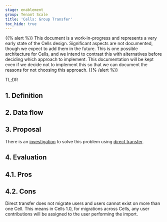 ```yaml
---
stage: enablement
group: Tenant Scale
title: 'Cells: Group Transfer'
toc_hide: true
---
```


{{% alert %}}
This document is a work-in-progress and represents a very early state of the
Cells design. Significant aspects are not documented, though we expect to add
them in the future. This is one possible architecture for Cells, and we intend to
contrast this with alternatives before deciding which approach to implement.
This documentation will be kept even if we decide not to implement this so that
we can document the reasons for not choosing this approach.
{{% /alert %}}

TL;DR

## 1. Definition

## 2. Data flow

## 3. Proposal

There is an [investigation](https://gitlab.com/gitlab-org/gitlab/-/issues/458338) to solve this problem using [direct transfer](https://docs.gitlab.com/ee/user/group/import/index.html).

## 4. Evaluation

## 4.1. Pros

## 4.2. Cons

Direct transfer does not migrate users and users cannot exist on more than one Cell. This means in Cells 1.0, for migrations across Cells, any user contributions will be assigned to the user performing the import.
